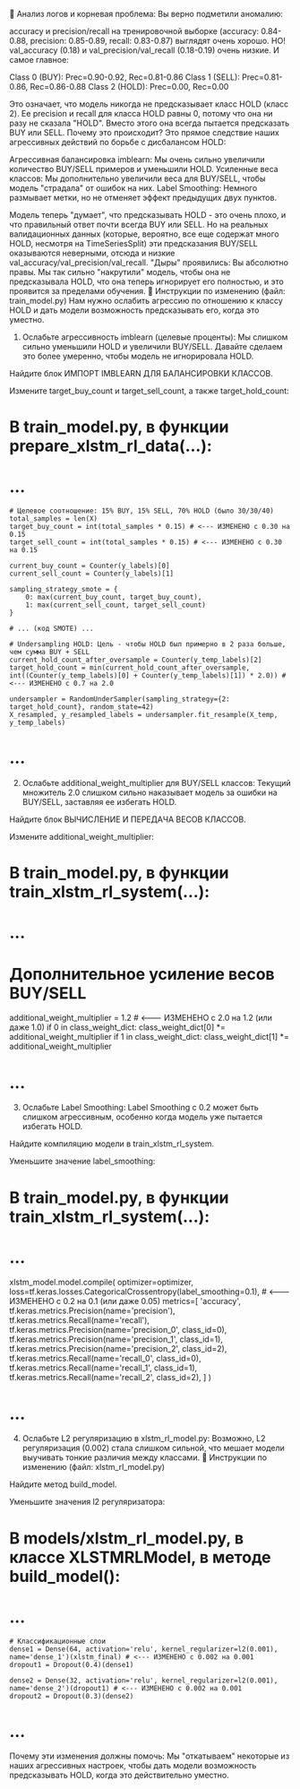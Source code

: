 🚨 Анализ логов и корневая проблема:
Вы верно подметили аномалию:

accuracy и precision/recall на тренировочной выборке (accuracy: 0.84-0.88, precision: 0.85-0.89, recall: 0.83-0.87) выглядят очень хорошо.
НО! val_accuracy (0.18) и val_precision/val_recall (0.18-0.19) очень низкие.
И самое главное:

Class 0 (BUY): Prec=0.90-0.92, Rec=0.81-0.86
Class 1 (SELL): Prec=0.81-0.86, Rec=0.86-0.88
Class 2 (HOLD): Prec=0.00, Rec=0.00



Это означает, что модель никогда не предсказывает класс HOLD (класс 2). Ее precision и recall для класса HOLD равны 0, потому что она ни разу не сказала "HOLD". Вместо этого она всегда пытается предсказать BUY или SELL.
Почему это происходит?
Это прямое следствие наших агрессивных действий по борьбе с дисбалансом HOLD:

Агрессивная балансировка imblearn: Мы очень сильно увеличили количество BUY/SELL примеров и уменьшили HOLD.
Усиленные веса классов: Мы дополнительно увеличили веса для BUY/SELL, чтобы модель "страдала" от ошибок на них.
Label Smoothing: Немного размывает метки, но не отменяет эффект предыдущих двух пунктов.

Модель теперь "думает", что предсказывать HOLD - это очень плохо, и что правильный ответ почти всегда BUY или SELL. Но на реальных валидационных данных (которые, вероятно, все еще содержат много HOLD, несмотря на TimeSeriesSplit) эти предсказания BUY/SELL оказываются неверными, отсюда и низкие val_accuracy/val_precision/val_recall.
"Дыры" проявились: Вы абсолютно правы. Мы так сильно "накрутили" модель, чтобы она не предсказывала HOLD, что она теперь игнорирует его полностью, и это проявится за пределами обучения.
🔧 Инструкции по изменению (файл: train_model.py)
Нам нужно ослабить агрессию по отношению к классу HOLD и дать модели возможность предсказывать его, когда это уместно.
1. Ослабьте агрессивность imblearn (целевые проценты):
Мы слишком сильно уменьшили HOLD и увеличили BUY/SELL. Давайте сделаем это более умеренно, чтобы модель не игнорировала HOLD.


Найдите блок ИМПОРТ IMBLEARN ДЛЯ БАЛАНСИРОВКИ КЛАССОВ.


Измените target_buy_count и target_sell_count, а также target_hold_count:
# В train_model.py, в функции prepare_xlstm_rl_data(...):
# ...
    # Целевое соотношение: 15% BUY, 15% SELL, 70% HOLD (было 30/30/40)
    total_samples = len(X)
    target_buy_count = int(total_samples * 0.15) # <--- ИЗМЕНЕНО с 0.30 на 0.15
    target_sell_count = int(total_samples * 0.15) # <--- ИЗМЕНЕНО с 0.30 на 0.15
    
    current_buy_count = Counter(y_labels)[0]
    current_sell_count = Counter(y_labels)[1]

    sampling_strategy_smote = {
        0: max(current_buy_count, target_buy_count),
        1: max(current_sell_count, target_sell_count)
    }
    
    # ... (код SMOTE) ...

    # Undersampling HOLD: Цель - чтобы HOLD был примерно в 2 раза больше, чем сумма BUY + SELL
    current_hold_count_after_oversample = Counter(y_temp_labels)[2]
    target_hold_count = min(current_hold_count_after_oversample, int((Counter(y_temp_labels)[0] + Counter(y_temp_labels)[1]) * 2.0)) # <--- ИЗМЕНЕНО с 0.7 на 2.0
    
    undersampler = RandomUnderSampler(sampling_strategy={2: target_hold_count}, random_state=42)
    X_resampled, y_resampled_labels = undersampler.fit_resample(X_temp, y_temp_labels)
# ...



2. Ослабьте additional_weight_multiplier для BUY/SELL классов:
Текущий множитель 2.0 слишком сильно наказывает модель за ошибки на BUY/SELL, заставляя ее избегать HOLD.


Найдите блок ВЫЧИСЛЕНИЕ И ПЕРЕДАЧА ВЕСОВ КЛАССОВ.


Измените additional_weight_multiplier:
# В train_model.py, в функции train_xlstm_rl_system(...):
# ...
# Дополнительное усиление весов BUY/SELL
additional_weight_multiplier = 1.2 # <--- ИЗМЕНЕНО с 2.0 на 1.2 (или даже 1.0)
if 0 in class_weight_dict:
    class_weight_dict[0] *= additional_weight_multiplier
if 1 in class_weight_dict:
    class_weight_dict[1] *= additional_weight_multiplier
# ...



3. Ослабьте Label Smoothing:
Label Smoothing с 0.2 может быть слишком агрессивным, особенно когда модель уже пытается избегать HOLD.


Найдите компиляцию модели в train_xlstm_rl_system.


Уменьшите значение label_smoothing:
# В train_model.py, в функции train_xlstm_rl_system(...):
# ...
xlstm_model.model.compile(
    optimizer=optimizer,
    loss=tf.keras.losses.CategoricalCrossentropy(label_smoothing=0.1), # <--- ИЗМЕНЕНО с 0.2 на 0.1 (или даже 0.05)
    metrics=[
        'accuracy',
        tf.keras.metrics.Precision(name='precision'),
        tf.keras.metrics.Recall(name='recall'),
        tf.keras.metrics.Precision(name='precision_0', class_id=0),
        tf.keras.metrics.Precision(name='precision_1', class_id=1),
        tf.keras.metrics.Precision(name='precision_2', class_id=2),
        tf.keras.metrics.Recall(name='recall_0', class_id=0),
        tf.keras.metrics.Recall(name='recall_1', class_id=1),
        tf.keras.metrics.Recall(name='recall_2', class_id=2),
    ]
)
# ...



4. Ослабьте L2 регуляризацию в xlstm_rl_model.py:
Возможно, L2 регуляризация (0.002) стала слишком сильной, что мешает модели выучивать тонкие различия между классами.
🔧 Инструкции по изменению (файл: xlstm_rl_model.py)


Найдите метод build_model.


Уменьшите значения l2 регуляризатора:
# В models/xlstm_rl_model.py, в классе XLSTMRLModel, в методе build_model():
# ...
    # Классификационные слои
    dense1 = Dense(64, activation='relu', kernel_regularizer=l2(0.001), name='dense_1')(xlstm_final) # <--- ИЗМЕНЕНО с 0.002 на 0.001
    dropout1 = Dropout(0.4)(dense1) 
    
    dense2 = Dense(32, activation='relu', kernel_regularizer=l2(0.001), name='dense_2')(dropout1) # <--- ИЗМЕНЕНО с 0.002 на 0.001
    dropout2 = Dropout(0.3)(dense2) 
# ...



Почему эти изменения должны помочь:
Мы "откатываем" некоторые из наших агрессивных настроек, чтобы дать модели возможность предсказывать HOLD, когда это действительно уместно.
